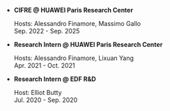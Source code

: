 <ul>
    <li class="text">
      <label> <strong>CIFRE @ HUAWEI Paris Research Center</strong></label>
      <p> Hosts: Alessandro Finamore, Massimo Gallo<br>Sep. 2022 - Sep. 2025</p>
    </li>
    <li class="text">
      <label> <strong>Research Intern @ HUAWEI Paris Research Center</strong></label>
      <p> Hosts: Alessandro Finamore, Lixuan Yang<br>Apr. 2021 - Oct. 2021</p>
    </li>
    <li class="text">
      <label> <strong>Research Intern @ EDF R&D</strong></label>
      <p> Host: Elliot Butty<br>Jul. 2020 - Sep. 2020</p>
    </li>
</ul>

